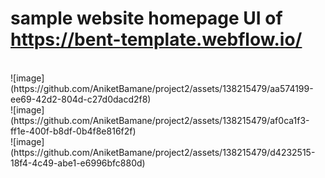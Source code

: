 # sample website homepage UI of https://bent-template.webflow.io/ 
<br>
![image](https://github.com/AniketBamane/project2/assets/138215479/aa574199-ee69-42d2-804d-c27d0dacd2f8)
<br>
![image](https://github.com/AniketBamane/project2/assets/138215479/af0ca1f3-ff1e-400f-b8df-0b4f8e816f2f)
<br>
![image](https://github.com/AniketBamane/project2/assets/138215479/d4232515-18f4-4c49-abe1-e6996bfc880d)
<br>
